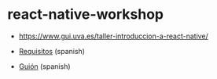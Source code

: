 # react-native-workshop

- https://www.gui.uva.es/taller-introduccion-a-react-native/

- [Requisitos](https://github.com/patoroco/react-native-workshop/wiki/Requisitos) (spanish)
- [Guión](https://github.com/patoroco/react-native-workshop/wiki/Gui%C3%B3n) (spanish)
